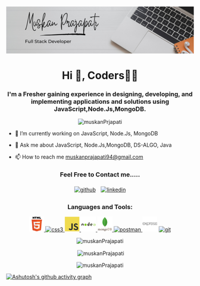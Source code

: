 <p align="center"> <img width="1430" alt="muskanPrjapati" src="https://github.com/muskanPrajapati/MuskanPrajapati/blob/main/prfile.png"> </p>

<h1 align="center">Hi 👋, Coders👩‍💻</h1>
<h3 align="center">I'm a Fresher gaining experience in designing, developing, and implementing
        applications and solutions using JavaScript,Node.Js,MongoDB.</h3>

<p align="center"> <img
                src="https://komarev.com/ghpvc/?username=muskanPrjapati&label=Profile%20views&color=0e75b6&style=flat"
                alt="muskanPrjapati" /> </p>


- 🌱 I’m currently working on JavaScript, Node.Js, MongoDB

- 💬 Ask me about JavaScript, Node.Js,MongoDB, DS-ALGO, Java

- 📫 How to reach me muskanprajapati94@gmail.com

<!-- ### Feel Free to Contact me..... -->
<h3 align="center">Feel Free to Contact me.....</h3>
<p align="center">
        <a href="https://github.com/muskanPrajapati"><img alt="github" width="10%" style="padding:5px"
                        src="https://img.icons8.com/clouds/100/000000/github.png" /></a>
        <a href="https://www.linkedin.com/in/muskan-prajapati-260631190/"><img alt="linkedin" width="10%" style="padding:5px"
                        src="https://img.icons8.com/clouds/100/000000/linkedin.png" /></a>
</p>
<h3 align="center">Languages and Tools:</h3>
<p align="center "> 
            <a href="https://developer.mozilla.org/en-US/docs/Web/HTML" target="_blank">
      <img src="https://raw.githubusercontent.com/devicons/devicon/master/icons/html5/html5-original-wordmark.svg" alt="html5" width="40" height="40" />
    </a>
       <a href="https://developer.mozilla.org/en-US/docs/Web/CSS" target="_blank">
      <img src="https://img.icons8.com/color/2x/css3.png" alt="css3" width="40" height="40" />
    </a>
  <a href="https://developer.mozilla.org/en-US/docs/Web/JavaScript" target="_blank">
    <img src="https://raw.githubusercontent.com/devicons/devicon/master/icons/javascript/javascript-original.svg" alt="javascript" width="40" height="40" />
  </a>
         <a href="https://nodejs.org" target="_blank">
      <img src="https://raw.githubusercontent.com/devicons/devicon/master/icons/nodejs/nodejs-original-wordmark.svg" alt="nodejs" width="40" height="40" />
    </a>
        <a href="https://www.mongodb.com/" target="_blank">
      <img src="https://raw.githubusercontent.com/devicons/devicon/master/icons/mongodb/mongodb-original-wordmark.svg" alt="mongodb" width="40" height="40" />
    </a>
      <a href="https://postman.com" target="_blank">
        <img src="https://www.vectorlogo.zone/logos/getpostman/getpostman-icon.svg" alt="postman" width="40" height="40" />
      </a>
      <img src="https://raw.githubusercontent.com/devicons/devicon/master/icons/express/express-original-wordmark.svg" alt="express" width="40" height="40" />
    </a> 
     <a href="https://git-scm.com/" target="_blank">
    <img src="https://www.vectorlogo.zone/logos/git-scm/git-scm-icon.svg" alt="git" width="40" height="40" />
  </a>
</p>

<p align="center"><img
                src="https://github-readme-stats.vercel.app/api/top-langs?username=muskanPrajapati&theme=dark&hide_border=true&show_icons=true&locale=en&layout=compact"
                alt="muskanPrajapati" /></p>

<p align="center">&nbsp;<img align="center"
                src="https://github-readme-stats.vercel.app/api?username=muskanPrajapati&show_icons=true&theme=dark&hide_border=true&locale=en"
                alt="muskanPrajapati" /></p>

<p align="center"><img align="center" src="https://github-readme-streak-stats.herokuapp.com/?user=muskanPrajapati&theme=dark&hide_border=true"
                alt="muskanPrajapati" /></p>

[![Ashutosh's github activity graph](https://github-readme-activity-graph.vercel.app/graph?username=muskanprajapati&bg_color=110e16&color=5cad7b&line=1ecc7b&point=403d3d&area=true&hide_border=true)](https://github.com/ashutosh00710/github-readme-activity-graph)
